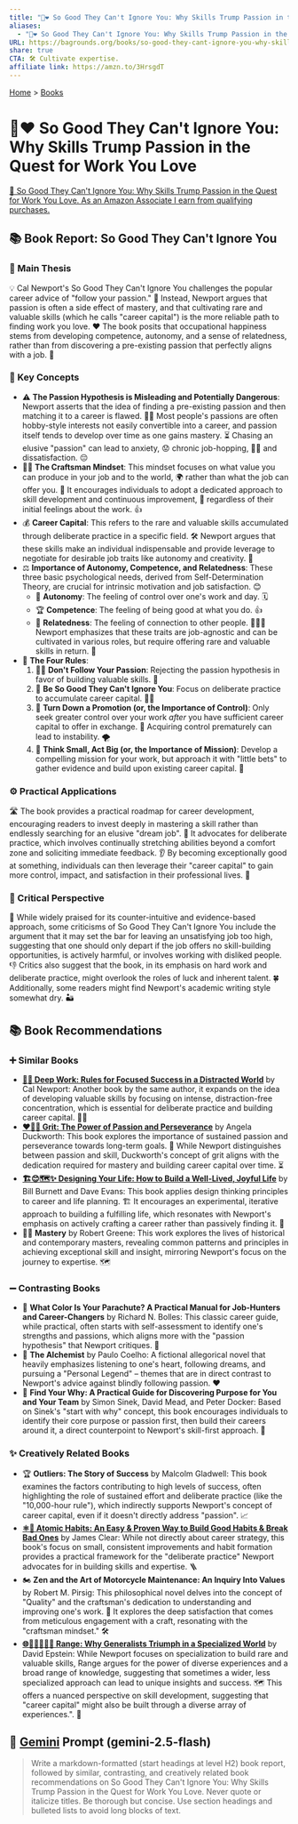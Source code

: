 ```yaml
---
title: "💪❤️ So Good They Can't Ignore You: Why Skills Trump Passion in the Quest for Work You Love"
aliases:
  - "💪❤️ So Good They Can't Ignore You: Why Skills Trump Passion in the Quest for Work You Love"
URL: https://bagrounds.org/books/so-good-they-cant-ignore-you-why-skills-trump-passion-in-the-quest-for-work-you-love
share: true
CTA: 🛠️ Cultivate expertise.
affiliate link: https://amzn.to/3HrsgdT
---
```

[Home](../index.md) > [Books](./index.md)  
# 💪❤️ So Good They Can't Ignore You: Why Skills Trump Passion in the Quest for Work You Love  
[🛒 So Good They Can't Ignore You: Why Skills Trump Passion in the Quest for Work You Love. As an Amazon Associate I earn from qualifying purchases.](https://amzn.to/3HrsgdT)  
  
## 📚 Book Report: So Good They Can't Ignore You  
  
### 🎯 Main Thesis  
  
💡 Cal Newport's So Good They Can't Ignore You challenges the popular career advice of "follow your passion." 🚫 Instead, Newport argues that passion is often a side effect of mastery, and that cultivating rare and valuable skills (which he calls "career capital") is the more reliable path to finding work you love. ❤️ The book posits that occupational happiness stems from developing competence, autonomy, and a sense of relatedness, rather than from discovering a pre-existing passion that perfectly aligns with a job. 💼  
  
### 🔑 Key Concepts  
  
* ⚠️ **The Passion Hypothesis is Misleading and Potentially Dangerous**: Newport asserts that the idea of finding a pre-existing passion and then matching it to a career is flawed. 🙅‍♀️ Most people's passions are often hobby-style interests not easily convertible into a career, and passion itself tends to develop over time as one gains mastery. ⏳ Chasing an elusive "passion" can lead to anxiety, 😟 chronic job-hopping, 🏃‍♂️ and dissatisfaction. 😔  
* 👨‍🎨 **The Craftsman Mindset**: This mindset focuses on what value you can produce in your job and to the world, 🌍 rather than what the job can offer you. 🎁 It encourages individuals to adopt a dedicated approach to skill development and continuous improvement, 🚀 regardless of their initial feelings about the work. 👍  
* 💰 **Career Capital**: This refers to the rare and valuable skills accumulated through deliberate practice in a specific field. 🛠️ Newport argues that these skills make an individual indispensable and provide leverage to negotiate for desirable job traits like autonomy and creativity. 💪  
* ⚖️ **Importance of Autonomy, Competence, and Relatedness**: These three basic psychological needs, derived from Self-Determination Theory, are crucial for intrinsic motivation and job satisfaction. 😊  
    * 🔑 **Autonomy**: The feeling of control over one's work and day. 🗓️  
    * 🏆 **Competence**: The feeling of being good at what you do. 👍  
    * 🤝 **Relatedness**: The feeling of connection to other people. 🧑‍🤝‍🧑  
    Newport emphasizes that these traits are job-agnostic and can be cultivated in various roles, but require offering rare and valuable skills in return. 🤝  
* 📜 **The Four Rules**:  
    1. 🙅‍♀️ **Don't Follow Your Passion**: Rejecting the passion hypothesis in favor of building valuable skills. 🧱  
    2. 🌟 **Be So Good They Can't Ignore You**: Focus on deliberate practice to accumulate career capital. 🏋️‍♂️  
    3. 🛑 **Turn Down a Promotion (or, the Importance of Control)**: Only seek greater control over your work *after* you have sufficient career capital to offer in exchange. 🤝 Acquiring control prematurely can lead to instability. 🌪️  
    4. 🌱 **Think Small, Act Big (or, the Importance of Mission)**: Develop a compelling mission for your work, but approach it with "little bets" to gather evidence and build upon existing career capital. 🎯  
  
### ⚙️ Practical Applications  
  
🛣️ The book provides a practical roadmap for career development, encouraging readers to invest deeply in mastering a skill rather than endlessly searching for an elusive "dream job". 💭 It advocates for deliberate practice, which involves continually stretching abilities beyond a comfort zone and soliciting immediate feedback. 👂 By becoming exceptionally good at something, individuals can then leverage their "career capital" to gain more control, impact, and satisfaction in their professional lives. 🚀  
  
### 🤔 Critical Perspective  
  
🧐 While widely praised for its counter-intuitive and evidence-based approach, some criticisms of So Good They Can't Ignore You include the argument that it may set the bar for leaving an unsatisfying job too high, suggesting that one should only depart if the job offers no skill-building opportunities, is actively harmful, or involves working with disliked people. 👎 Critics also suggest that the book, in its emphasis on hard work and deliberate practice, might overlook the roles of luck and inherent talent. 🍀 Additionally, some readers might find Newport's academic writing style somewhat dry. 🏜️  
  
## 📚 Book Recommendations  
  
### ➕ Similar Books  
  
* **[🤿💼 Deep Work: Rules for Focused Success in a Distracted World](./deep-work.md)** by Cal Newport: Another book by the same author, it expands on the idea of developing valuable skills by focusing on intense, distraction-free concentration, which is essential for deliberate practice and building career capital. 🧘‍♀️  
* **[❤️‍🔥💪 Grit: The Power of Passion and Perseverance](./grit-the-power-of-passion-and-perseverance.md)** by Angela Duckworth: This book explores the importance of sustained passion and perseverance towards long-term goals. 🎯 While Newport distinguishes between passion and skill, Duckworth's concept of grit aligns with the dedication required for mastery and building career capital over time. ⏳  
* **[🏗️😊🗺️✨ Designing Your Life: How to Build a Well-Lived, Joyful Life](./designing-your-life.md)** by Bill Burnett and Dave Evans: This book applies design thinking principles to career and life planning. 🏗️ It encourages an experimental, iterative approach to building a fulfilling life, which resonates with Newport's emphasis on actively crafting a career rather than passively finding it. 🧪  
* 👨‍🏫 **Mastery** by Robert Greene: This work explores the lives of historical and contemporary masters, revealing common patterns and principles in achieving exceptional skill and insight, mirroring Newport's focus on the journey to expertise. 🗺️  
  
### ➖ Contrasting Books  
  
* 💼 **What Color Is Your Parachute? A Practical Manual for Job-Hunters and Career-Changers** by Richard N. Bolles: This classic career guide, while practical, often starts with self-assessment to identify one's strengths and passions, which aligns more with the "passion hypothesis" that Newport critiques. 🌈  
* 🌟 **The Alchemist** by Paulo Coelho: A fictional allegorical novel that heavily emphasizes listening to one's heart, following dreams, and pursuing a "Personal Legend" – themes that are in direct contrast to Newport's advice against blindly following passion. ❤️  
* 🎯 **Find Your Why: A Practical Guide for Discovering Purpose for You and Your Team** by Simon Sinek, David Mead, and Peter Docker: Based on Sinek's "start with why" concept, this book encourages individuals to identify their core purpose or passion first, then build their careers around it, a direct counterpoint to Newport's skill-first approach. 🤔  
  
### ✨ Creatively Related Books  
  
* 🏆 **Outliers: The Story of Success** by Malcolm Gladwell: This book examines the factors contributing to high levels of success, often highlighting the role of sustained effort and deliberate practice (like the "10,000-hour rule"), which indirectly supports Newport's concept of career capital, even if it doesn't directly address "passion". 📈  
* **[⚛️🔄 Atomic Habits: An Easy & Proven Way to Build Good Habits & Break Bad Ones](./atomic-habits.md)** by James Clear: While not directly about career strategy, this book's focus on small, consistent improvements and habit formation provides a practical framework for the "deliberate practice" Newport advocates for in building skills and expertise. 🪜  
* 🏍️ **Zen and the Art of Motorcycle Maintenance: An Inquiry Into Values** by Robert M. Pirsig: This philosophical novel delves into the concept of "Quality" and the craftsman's dedication to understanding and improving one's work. 🧘 It explores the deep satisfaction that comes from meticulous engagement with a craft, resonating with the "craftsman mindset." 🛠️  
* **[🌐🔭🎨🧩👨‍🎓 Range: Why Generalists Triumph in a Specialized World](./range.md)** by David Epstein: While Newport focuses on specialization to build rare and valuable skills, Range argues for the power of diverse experiences and a broad range of knowledge, suggesting that sometimes a wider, less specialized approach can lead to unique insights and success. 🗺️ This offers a nuanced perspective on skill development, suggesting that "career capital" might also be built through a diverse array of experiences.". 🌱  
  
## 💬 [Gemini](https://gemini.google.com) Prompt (gemini-2.5-flash)  
> Write a markdown-formatted (start headings at level H2) book report, followed by similar, contrasting, and creatively related book recommendations on So Good They Can't Ignore You: Why Skills Trump Passion in the Quest for Work You Love. Never quote or italicize titles. Be thorough but concise. Use section headings and bulleted lists to avoid long blocks of text.